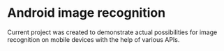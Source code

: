 # Android image recognition 
Current project was created to demonstrate actual possibilities for image recognition on mobile devices with the help of various APIs.
